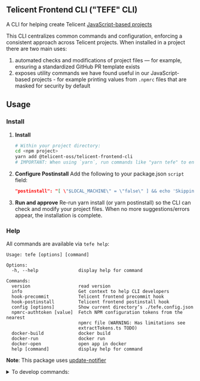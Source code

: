 ## Telicent Frontend CLI ("TEFE" CLI)

A CLI for helping create Telicent [JavaScript-based projects](https://github.com/search?q=org%3Atelicent-oss++AND+%28language%3ATypeScript+OR+language%3AJavaScript+%29&type=code)


This CLI centralizes common commands and configuration, enforcing a consistent approach across Telicent projects. When installed in a project there are two main uses:
1. automated checks and modifications of project files — for example, ensuring a standardized GitHub PR template exists
2. exposes utility commands we have found useful in our JavaScript-based projects - for example printing values from `.npmrc` files that are masked for security by default

## Usage

### Install

1. **Install**
   ```sh
   # Within your project directory:
   cd <npm project>
   yarn add @telicent-oss/telicent-frontend-cli
   # IMPORTANT: When using `yarn`, run commands like "yarn tefe" to ensure you use the local CLI.
   ```
2. **Configure Postinstall**
   Add the following to your package.json `script` field:
   ```json
   "postinstall": "[ \"$LOCAL_MACHINE\" = \"false\" ] && echo 'Skipping tefe hook-postinstall' || tefe hook-postinstall"
   ```
4. **Run and approve**
   Re-run yarn install (or yarn postinstall) so the CLI can check and modify your project files. When no more suggestions/errors appear, the installation is complete.

### Help

All commands are available via `tefe help`:
<!-- help -->
```
Usage: tefe [options] [command]

Options:
  -h, --help               display help for command

Commands:
  version                  read version
  info                     Get context to help CLI developers
  hook-precommit           Telicent frontend precommit hook
  hook-postinstall         Telicent frontend postinstall hook
  config [options]         Show current directoryʼs ./tefe.config.json
  npmrc-authtoken [value]  Fetch NPM configuration tokens from the nearest
                           npmrc file (WARNING: Has limitations see
                           extractTokens.ts TODO)
  docker-build             docker build
  docker-run               docker run
  docker-open              open app in docker
  help [command]           display help for command

```
<!-- /help -->

**Note**: This package uses [update-notifier](https://www.npmjs.com/package/update-notifier?activeTab=readme)

<details>
  <summary>To develop commands:</summary>

<hr />

### Tips

1. TypeScript source files import with `.js` extension e.g. `import a from './path.js`  (as `./src/**/*.ts` files are emitted and run from `./dist/**/*.js`)
2. JavaScript test files must not include any extension in imports `import a from './path';`
3. CLI developer workflows require heavy use of _symlinks_ via
    * [yarn link](https://classic.yarnpkg.com/lang/en/docs/cli/link/)
    * [yarn unlink](https://classic.yarnpkg.com/en/docs/cli/unlink#search)
    * And custom [yarn relink](https://github.com/telicent-oss/telicent-frontend-cli/commit/7e85e2383dd2494486cde4f65146dbb606b49159#diff-7ae45ad102eab3b6d7e7896acd08c427a9b25b346470d7bc6507b6481575d519R10) command for forcing stubborn symlinks to reset

4. It might help to familiarise yourself with the general process of
[building CLI tools](https://www.google.com/search?q=npm+cli+development+tutorial)


### Dev workflow

```sh
# To use (and develop) locally:
git clone git@telicent-oss/telicent-frontend-cli
cd telicent-frontend-cli
yarn install
yarn build
yarn link # creates symlink
# Sym-link/bin changes (e.g. package.json "bin" field) require:
yarn unlink && yarn link
```

Then for every local package you wish to use this cli:
```sh
cd <package>
yarn link @telicent-oss/telicent-frontend-cli
yarn tefe version
```

Or to use the package globally:
```sh
yarn global link @telicent-oss/telicent-frontend-cli
```

### Best Practices

**Automate** - When you have an idea for a CLI task:
   - Try to automate the task
   - Else, try to automate part of the task
   - Else, try to automate errors/warnings
   - Else, create some feedback to help the next idea

**Inter-operability**: Bias for CLI scripts running (consistently) on as many different platforms as possible — including stripped down CI machines. So:
* avoid non-node code
* target node 16
* do not bundle, to allow easy ssh-debugging/editing of scripts on CI machines

**Usefulness**: Avoid being so precious about the code that nothing gets added


</details>
